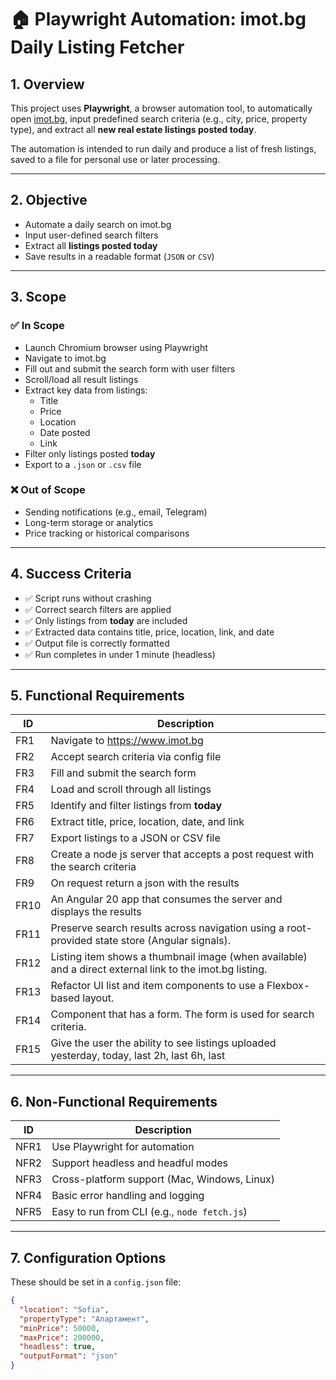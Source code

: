 # 🏠 Playwright Automation: imot.bg Daily Listing Fetcher

## 1. Overview

This project uses **Playwright**, a browser automation tool, to automatically open [imot.bg](https://www.imot.bg), input predefined search criteria (e.g., city, price, property type), and extract all **new real estate listings posted today**.

The automation is intended to run daily and produce a list of fresh listings, saved to a file for personal use or later processing.

---

## 2. Objective

- Automate a daily search on imot.bg
- Input user-defined search filters
- Extract all **listings posted today**
- Save results in a readable format (`JSON` or `CSV`)

---

## 3. Scope

### ✅ In Scope

- Launch Chromium browser using Playwright
- Navigate to imot.bg
- Fill out and submit the search form with user filters
- Scroll/load all result listings
- Extract key data from listings:
  - Title
  - Price
  - Location
  - Date posted
  - Link
- Filter only listings posted **today**
- Export to a `.json` or `.csv` file

### ❌ Out of Scope

- Sending notifications (e.g., email, Telegram)
- Long-term storage or analytics
- Price tracking or historical comparisons

---

## 4. Success Criteria

- ✅ Script runs without crashing
- ✅ Correct search filters are applied
- ✅ Only listings from **today** are included
- ✅ Extracted data contains title, price, location, link, and date
- ✅ Output file is correctly formatted
- ✅ Run completes in under 1 minute (headless)

---

## 5. Functional Requirements

| ID   | Description                                                                                              |
| ---- | -------------------------------------------------------------------------------------------------------- |
| FR1  | Navigate to https://www.imot.bg                                                                          |
| FR2  | Accept search criteria via config file                                                                   |
| FR3  | Fill and submit the search form                                                                          |
| FR4  | Load and scroll through all listings                                                                     |
| FR5  | Identify and filter listings from **today**                                                              |
| FR6  | Extract title, price, location, date, and link                                                           |
| FR7  | Export listings to a JSON or CSV file                                                                    |
| FR8  | Create a node js server that accepts a post request with the search criteria                             |
| FR9  | On request return a json with the results                                                                |
| FR10 | An Angular 20 app that consumes the server and displays the results                                      |
| FR11 | Preserve search results across navigation using a root-provided state store (Angular signals).           |
| FR12 | Listing item shows a thumbnail image (when available) and a direct external link to the imot.bg listing. |
| FR13 | Refactor UI list and item components to use a Flexbox-based layout.                                      |
| FR14 | Component that has a form. The form is used for search criteria.                                         |
| FR15 | Give the user the ability to see listings uploaded yesterday, today, last 2h, last 6h, last              |

---

## 6. Non-Functional Requirements

| ID   | Description                                  |
| ---- | -------------------------------------------- |
| NFR1 | Use Playwright for automation                |
| NFR2 | Support headless and headful modes           |
| NFR3 | Cross-platform support (Mac, Windows, Linux) |
| NFR4 | Basic error handling and logging             |
| NFR5 | Easy to run from CLI (e.g., `node fetch.js`) |

---

## 7. Configuration Options

These should be set in a `config.json` file:

```json
{
  "location": "Sofia",
  "propertyType": "Апартамент",
  "minPrice": 50000,
  "maxPrice": 200000,
  "headless": true,
  "outputFormat": "json"
}
```
